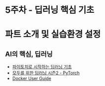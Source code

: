 # 5주차 - 딥러닝 핵심 기초

# 파트 소개 및 실습환경 설정

## AI의 핵심, 딥러닝
- [파이토치로 시작하는 딥러닝 기초](https://www.boostcourse.org/ai214)
- [모두를 위한 딥러닝 시즌2 - PyTorch](https://github.com/deeplearningzerotoall/PyTorch)
- [Docker User Guide](https://github.com/deeplearningzerotoall/PyTorch/blob/master/docker_user_guide.md)